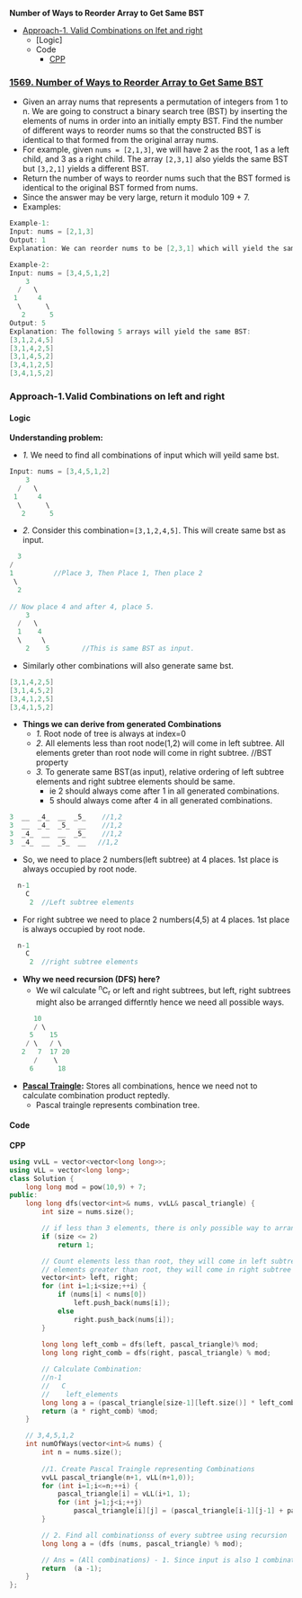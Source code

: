 **Number of Ways to Reorder Array to Get Same BST**
- [Approach-1. Valid Combinations on lfet and right](#a1)
  - [Logic]
  - Code
    - [CPP](#cpp)


### [1569. Number of Ways to Reorder Array to Get Same BST](https://leetcode.com/problems/number-of-ways-to-reorder-array-to-get-same-bst/description/)
- Given an array nums that represents a permutation of integers from 1 to n. We are going to construct a binary search tree (BST) by inserting the elements of nums in order into an initially empty BST. Find the number of different ways to reorder nums so that the constructed BST is identical to that formed from the original array nums.
- For example, given `nums = [2,1,3]`, we will have 2 as the root, 1 as a left child, and 3 as a right child. The array `[2,3,1]` also yields the same BST but `[3,2,1]` yields a different BST.
- Return the number of ways to reorder nums such that the BST formed is identical to the original BST formed from nums.
- Since the answer may be very large, return it modulo 109 + 7.
- Examples:
```c
Example-1:
Input: nums = [2,1,3]
Output: 1
Explanation: We can reorder nums to be [2,3,1] which will yield the same BST. There are no other ways to reorder nums which will yield the same BST.

Example-2:
Input: nums = [3,4,5,1,2]
    3
  /   \
 1     4     
  \      \
   2      5
Output: 5
Explanation: The following 5 arrays will yield the same BST: 
[3,1,2,4,5]
[3,1,4,2,5]
[3,1,4,5,2]
[3,4,1,2,5]
[3,4,1,5,2]
```

<a name=a1></a>
### Approach-1.Valid Combinations on left and right
#### Logic
**Understanding problem:**
- _1._ We need to find all combinations of input which will yeild same bst.
```c
Input: nums = [3,4,5,1,2]
    3
  /   \
 1     4     
  \      \
   2      5
```
- _2._  Consider this combination=`[3,1,2,4,5]`. This will create same bst as input.
```c
  3
/    
1          //Place 3, Then Place 1, Then place 2
 \
  2
    
// Now place 4 and after 4, place 5.
    3
  /   \
  1    4   
  \     \
    2    5        //This is same BST as input.
```
- Similarly other combinations will also generate same bst.
```c
[3,1,4,2,5]
[3,1,4,5,2]
[3,4,1,2,5]
[3,4,1,5,2]
```
- **Things we can derive from generated Combinations**
  - _1._ Root node of tree is always at index=0
  - _2._ All elements less than root node(1,2) will come in left subtree. All elements greter than root node will come in right subtree.  //BST property
  - _3._ To generate same BST(as input), relative ordering of left subtree elements and right subtree elements should be same.
    - ie 2 should always come after 1 in all generated combinations.
    - 5 should always come after 4 in all generated combinations.
```c
3  __  _4_  __  _5_    //1,2
3  __  _4_  _5_  __    //1,2
3  _4_  __  __  _5_    //1,2
3  _4_  __  _5_  __   //1,2
```
- So, we need to place 2 numbers(left subtree) at 4 places. 1st place is always occupied by root node.
```c
  n-1
    C
     2  //Left subtree elements
```
- For right subtree we need to place 2 numbers(4,5) at 4 places. 1st place is always occupied by root node.
```c
  n-1
    C
     2  //right subtree elements
```
- **Why we need recursion (DFS) here?**
  - We wil calculate <sup>n</sup>C<sub>r</sub> or left and right subtrees, but left, right subtrees might also be arranged differntly hence we need all possible ways.
```c
      10
      / \
     5    15
    / \   / \
   2   7  17 20
      /    \
     6      18
```
- **[Pascal Traingle](DS_Questions/Questions/vectors_arrays/2d-grid/Pascal_Traingle.md):** Stores all combinations, hence we need not to calculate combination product reptedly.
  - Pascal traingle represents combination tree.

#### Code
<a name=cpp></a>
**CPP**
```cpp
using vvLL = vector<vector<long long>>;
using vLL = vector<long long>;
class Solution {
    long long mod = pow(10,9) + 7;
public:
    long long dfs(vector<int>& nums, vvLL& pascal_triangle) {
        int size = nums.size();

        // if less than 3 elements, there is only possible way to arrange elements.
        if (size <= 2)
            return 1;

        // Count elements less than root, they will come in left subtree
        // elements greater than root, they will come in right subtree
        vector<int> left, right;
        for (int i=1;i<size;++i) {
            if (nums[i] < nums[0])
                left.push_back(nums[i]);
            else
                right.push_back(nums[i]);
        }
        
        long long left_comb = dfs(left, pascal_triangle)% mod;
        long long right_comb = dfs(right, pascal_triangle) % mod;

        // Calculate Combination:
        //n-1
        //   C
        //    left_elements
        long long a = (pascal_triangle[size-1][left.size()] * left_comb) % mod;
        return (a * right_comb) %mod;
    }

    // 3,4,5,1,2
    int numOfWays(vector<int>& nums) {
        int n = nums.size();
        
        //1. Create Pascal Traingle representing Combinations
        vvLL pascal_triangle(n+1, vLL(n+1,0));
        for (int i=1;i<=n;++i) {
            pascal_triangle[i] = vLL(i+1, 1);
            for (int j=1;j<i;++j)
                pascal_triangle[i][j] = (pascal_triangle[i-1][j-1] + pascal_triangle[i-1][j]) % mod;
        }

        // 2. Find all combinationss of every subtree using recursion
        long long a = (dfs (nums, pascal_triangle) % mod);

        // Ans = (All combinations) - 1. Since input is also 1 combination which need not to be included.
        return  (a -1);
    }
};
```
